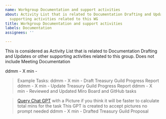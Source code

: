 ```yaml
---
name: Workgroup Documentation and support activities
about: Activity List that is related to Documentation Drafting and Updates or other
  supporting activities related to this WG
title: Workgroup Documentation and support activities
labels: Documentation
assignees: ''

---
```


This is considered as Activity List that is related to Documentation Drafting and Updates or other supporting activities related to this group. Does not include Meeting Documentation

ddmm - X min - 

> Example Tasks:
> ddmm - X min - Draft Treasury Guild Progress Report
> ddmm - X min - Update Treasury Guild Progress Report
> ddmm - X min - Reviewed and Updated Miro Board and GitHub tasks


> [Query Chat GPT](https://chatgpt.com/g/g-6842daeb4614819181a95a8fc20d20b3-meeting-task-assistant) with a Picture if you think it will be faster to calculate total mins for the task
> This GPT is created to accept pictures no prompt needed
> ddmm - X min - Drafted Treasury Guild Proposal
